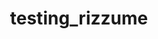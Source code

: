 ---
title: testing_rizzume
emoji: 💬
colorFrom: red
colorTo: yellow
sdk: docker
sdk_version: "3.11"
app_file: app.py
pinned: false
---